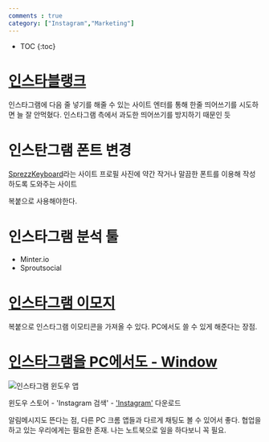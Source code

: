 ```yaml
---
comments : true
category: ["Instagram","Marketing"]
---
```

* TOC
{:toc}

# [인스타블랭크](https://instablank.com/ko)

인스타그램에 다음 줄 넣기를 해줄 수 있는 사이트
엔터를 통해 한줄 띄어쓰기를 시도하면
늘 잘 안먹혔다.
인스타그램 측에서 과도한 띄어쓰기를 방지하기 때문인 듯

# 인스탄그램 폰트 변경

[SprezzKeyboard](https://www.sprezzkeyboard.com/)라는 사이트
프로필 사진에 약간 작거나 말끔한 폰트를 이용해 작성하도록 도와주는 사이트

복붙으로 사용해야한다.

# 인스타그램 분석 툴

- Minter.io
- Sproutsocial


# [인스타그램 이모지](https://getemoji.com/)

복붙으로 인스타그램 이모티콘을 가져올 수 있다.
PC에서도 쓸 수 있게 해준다는 장점.

# [인스타그램을 PC에서도 - Window](https://www.microsoft.com/store/productId/9NBLGGH5L9XT)

![인스타그램 윈도우 앱](https://i.imgur.com/MHgVDi0.png)

윈도우 스토어 - 'Instagram 검색' - ['Instagram'](https://www.microsoft.com/store/productId/9NBLGGH5L9XT) 다운로드

알림메시지도 뜬다는 점, 다른 PC 크롬 앱들과 다르게 채팅도 볼 수 있어서 좋다.
협업을 하고 있는 우리에게는 필요한 존재.
나는 노트북으로 일을 하다보니 꼭 필요.
